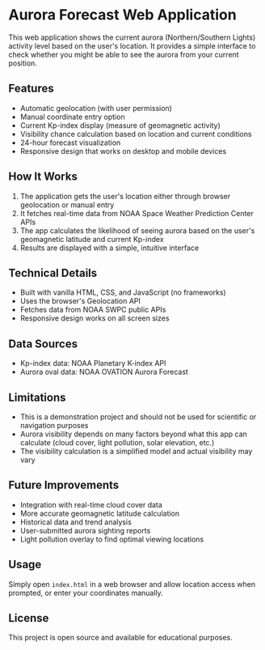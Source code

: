 # Aurora Forecast Web Application

This web application shows the current aurora (Northern/Southern Lights) activity level based on the user's location. It provides a simple interface to check whether you might be able to see the aurora from your current position.

## Features

- Automatic geolocation (with user permission)
- Manual coordinate entry option
- Current Kp-index display (measure of geomagnetic activity)
- Visibility chance calculation based on location and current conditions
- 24-hour forecast visualization
- Responsive design that works on desktop and mobile devices

## How It Works

1. The application gets the user's location either through browser geolocation or manual entry
2. It fetches real-time data from NOAA Space Weather Prediction Center APIs
3. The app calculates the likelihood of seeing aurora based on the user's geomagnetic latitude and current Kp-index
4. Results are displayed with a simple, intuitive interface

## Technical Details

- Built with vanilla HTML, CSS, and JavaScript (no frameworks)
- Uses the browser's Geolocation API
- Fetches data from NOAA SWPC public APIs
- Responsive design works on all screen sizes

## Data Sources

- Kp-index data: NOAA Planetary K-index API
- Aurora oval data: NOAA OVATION Aurora Forecast

## Limitations

- This is a demonstration project and should not be used for scientific or navigation purposes
- Aurora visibility depends on many factors beyond what this app can calculate (cloud cover, light pollution, solar elevation, etc.)
- The visibility calculation is a simplified model and actual visibility may vary

## Future Improvements

- Integration with real-time cloud cover data
- More accurate geomagnetic latitude calculation
- Historical data and trend analysis
- User-submitted aurora sighting reports
- Light pollution overlay to find optimal viewing locations

## Usage

Simply open `index.html` in a web browser and allow location access when prompted, or enter your coordinates manually.

## License

This project is open source and available for educational purposes.
